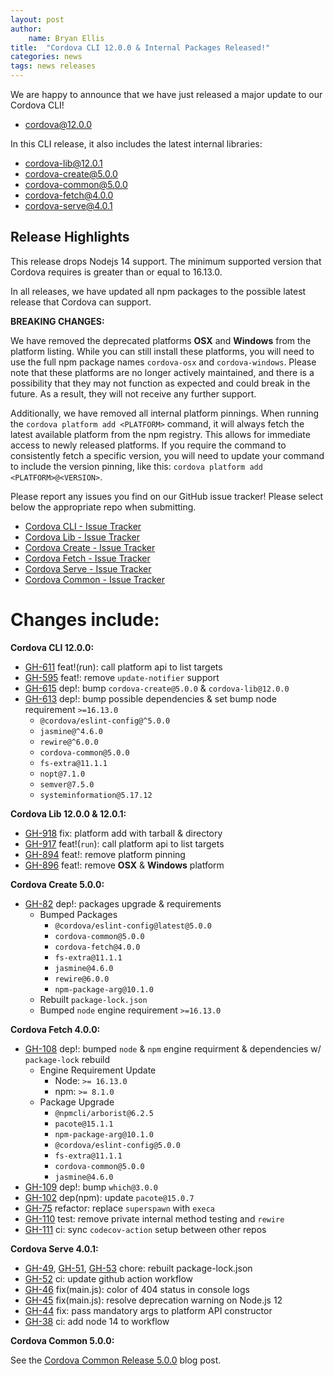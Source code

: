 ```yaml
---
layout: post
author:
    name: Bryan Ellis
title:  "Cordova CLI 12.0.0 & Internal Packages Released!"
categories: news
tags: news releases
---
```


We are happy to announce that we have just released a major update to our Cordova CLI!

* [cordova@12.0.0](https://www.npmjs.com/package/cordova)

In this CLI release, it also includes the latest internal libraries:

* [cordova-lib@12.0.1](https://www.npmjs.com/package/cordova-lib)
* [cordova-create@5.0.0](https://www.npmjs.com/package/cordova-create)
* [cordova-common@5.0.0](https://www.npmjs.com/package/cordova-common)
* [cordova-fetch@4.0.0](https://www.npmjs.com/package/cordova-fetch)
* [cordova-serve@4.0.1](https://www.npmjs.com/package/cordova-serve)

## Release Highlights

This release drops Nodejs 14 support. The minimum supported version that Cordova requires is greater than or equal to 16.13.0.

In all releases, we have updated all npm packages to the possible latest release that Cordova can support.

**BREAKING CHANGES:**

We have removed the deprecated platforms **OSX** and **Windows** from the platform listing. While you can still install these platforms, you will need to use the full npm package names `cordova-osx` and `cordova-windows`. Please note that these platforms are no longer actively maintained, and there is a possibility that they may not function as expected and could break in the future. As a result, they will not receive any further support.

Additionally, we have removed all internal platform pinnings. When running the `cordova platform add <PLATFORM>` command, it will always fetch the latest available platform from the npm registry. This allows for immediate access to newly released platforms. If you require the command to consistently fetch a specific version, you will need to update your command to include the version pinning, like this: `cordova platform add <PLATFORM>@<VERSION>`.

Please report any issues you find on our GitHub issue tracker! Please select below the appropriate repo when submitting.

* [Cordova CLI - Issue Tracker](https://github.com/apache/cordova-cli/issues)
* [Cordova Lib - Issue Tracker](https://github.com/apache/cordova-lib/issues)
* [Cordova Create - Issue Tracker](https://github.com/apache/cordova-create/issues)
* [Cordova Fetch - Issue Tracker](https://github.com/apache/cordova-fetch/issues)
* [Cordova Serve - Issue Tracker](https://github.com/apache/cordova-serve/issues)
* [Cordova Common - Issue Tracker](https://github.com/apache/cordova-common/issues)

<!--more-->
# Changes include:

**Cordova CLI 12.0.0:**

* [GH-611](https://github.com/apache/cordova-cli/pull/611) feat!(run): call platform api to list targets
* [GH-595](https://github.com/apache/cordova-cli/pull/595) feat!: remove `update-notifier` support
* [GH-615](https://github.com/apache/cordova-cli/pull/615) dep!: bump `cordova-create@5.0.0` & `cordova-lib@12.0.0`
* [GH-613](https://github.com/apache/cordova-cli/pull/613) dep!: bump possible dependencies & set bump node requirement `>=16.13.0`
  * `@cordova/eslint-config@^5.0.0`
  * `jasmine@^4.6.0`
  * `rewire@^6.0.0`
  * `cordova-common@5.0.0`
  * `fs-extra@11.1.1`
  * `nopt@7.1.0`
  * `semver@7.5.0`
  * `systeminformation@5.17.12`

**Cordova Lib 12.0.0 & 12.0.1:**

* [GH-918](https://github.com/apache/cordova-lib/pull/918) fix: platform add with tarball & directory
* [GH-917](https://github.com/apache/cordova-lib/pull/917) feat!(`run`): call platform api to list targets
* [GH-894](https://github.com/apache/cordova-lib/pull/894) feat!: remove platform pinning
* [GH-896](https://github.com/apache/cordova-lib/pull/896) feat!: remove **OSX** & **Windows** platform

**Cordova Create 5.0.0:**

* [GH-82](https://github.com/apache/cordova-create/pull/82) dep!: packages upgrade & requirements
  * Bumped Packages
    * `@cordova/eslint-config@latest@5.0.0`
    * `cordova-common@5.0.0`
    * `cordova-fetch@4.0.0`
    * `fs-extra@11.1.1`
    * `jasmine@4.6.0`
    * `rewire@6.0.0`
    * `npm-package-arg@10.1.0`
  * Rebuilt `package-lock.json`
  * Bumped `node` engine requirement `>=16.13.0`

**Cordova Fetch 4.0.0:**

* [GH-108](https://github.com/apache/cordova-fetch/pull/108) dep!: bumped `node` & `npm` engine requirment & dependencies w/ `package-lock` rebuild
  * Engine Requirement Update
    * Node: `>= 16.13.0`
    * npm: `>= 8.1.0`
  * Package Upgrade
    * `@npmcli/arborist@6.2.5`
    * `pacote@15.1.1`
    * `npm-package-arg@10.1.0`
    * `@cordova/eslint-config@5.0.0`
    * `fs-extra@11.1.1`
    * `cordova-common@5.0.0`
    * `jasmine@4.6.0`
* [GH-109](https://github.com/apache/cordova-fetch/pull/109) dep!: bump `which@3.0.0`
* [GH-102](https://github.com/apache/cordova-fetch/pull/102) dep(npm): update `pacote@15.0.7`
* [GH-75](https://github.com/apache/cordova-fetch/pull/75) refactor: replace `superspawn` with `execa`
* [GH-110](https://github.com/apache/cordova-fetch/pull/110) test: remove private internal method testing and `rewire`
* [GH-111](https://github.com/apache/cordova-fetch/pull/111) ci: sync `codecov-action` setup between other repos

**Cordova Serve 4.0.1:**

* [GH-49](https://github.com/apache/cordova-serve/pull/49), [GH-51](https://github.com/apache/cordova-serve/pull/51), [GH-53](https://github.com/apache/cordova-serve/pull/53) chore: rebuilt package-lock.json
* [GH-52](https://github.com/apache/cordova-serve/pull/52) ci: update github action workflow
* [GH-46](https://github.com/apache/cordova-serve/pull/46) fix(main.js): color of 404 status in console logs
* [GH-45](https://github.com/apache/cordova-serve/pull/45) fix(main.js): resolve deprecation warning on Node.js 12
* [GH-44](https://github.com/apache/cordova-serve/pull/44) fix: pass mandatory args to platform API constructor
* [GH-38](https://github.com/apache/cordova-serve/pull/38) ci: add node 14 to workflow

**Cordova Common 5.0.0:**

See the [Cordova Common Release 5.0.0](https://cordova.apache.org/announcements/2023/03/09/cordova-common-release-5.0.0.html) blog post.
